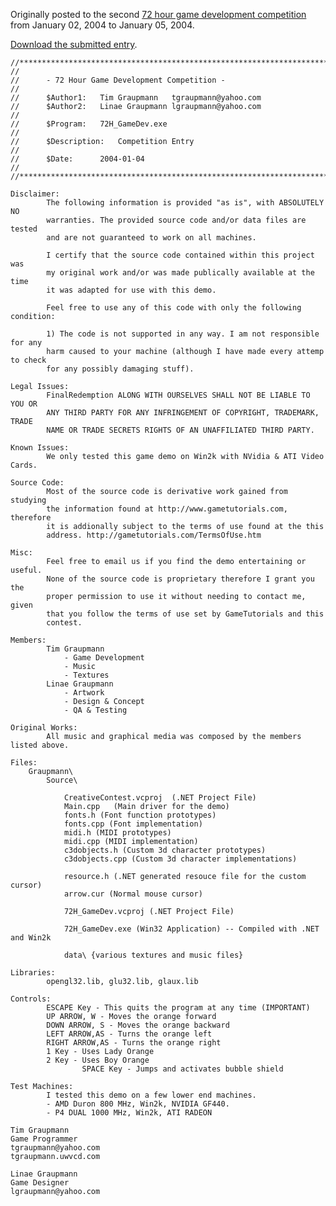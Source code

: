 Originally posted to the second [72 hour game development competition](https://github.com/featherless/72hourgdc)
from January 02, 2004 to January 05, 2004.

[Download the submitted entry](https://github.com/72hourgdc-2004-january/Graupmann/archive/submission.zip).

    //*******************************************************************************
    //                                          
    //      - 72 Hour Game Development Competition -
    //                                                                       
    //      $Author1:   Tim Graupmann   tgraupmann@yahoo.com
    //      $Author2:   Linae Graupmann lgraupmann@yahoo.com
    //                                          
    //      $Program:   72H_GameDev.exe
    //                      
    //      $Description:   Competition Entry
    //                                          
    //      $Date:      2004-01-04
    //                                          
    //*******************************************************************************

    Disclaimer:
            The following information is provided "as is", with ABSOLUTELY NO
            warranties. The provided source code and/or data files are tested
            and are not guaranteed to work on all machines.

            I certify that the source code contained within this project was
            my original work and/or was made publically available at the time
            it was adapted for use with this demo.

            Feel free to use any of this code with only the following condition:

            1) The code is not supported in any way. I am not responsible for any
            harm caused to your machine (although I have made every attemp to check
            for any possibly damaging stuff).

    Legal Issues: 
            FinalRedemption ALONG WITH OURSELVES SHALL NOT BE LIABLE TO YOU OR
            ANY THIRD PARTY FOR ANY INFRINGEMENT OF COPYRIGHT, TRADEMARK, TRADE
            NAME OR TRADE SECRETS RIGHTS OF AN UNAFFILIATED THIRD PARTY. 

    Known Issues:
            We only tested this game demo on Win2k with NVidia & ATI Video Cards.

    Source Code:
            Most of the source code is derivative work gained from studying
            the information found at http://www.gametutorials.com, therefore
            it is addionally subject to the terms of use found at the this
            address. http://gametutorials.com/TermsOfUse.htm

    Misc:
            Feel free to email us if you find the demo entertaining or useful.
            None of the source code is proprietary therefore I grant you the
            proper permission to use it without needing to contact me, given
            that you follow the terms of use set by GameTutorials and this
            contest.

    Members:
            Tim Graupmann
                - Game Development
                - Music
                - Textures
            Linae Graupmann
                - Artwork
                - Design & Concept
                - QA & Testing

    Original Works:
            All music and graphical media was composed by the members listed above.
        
    Files:
        Graupmann\
            Source\

                CreativeContest.vcproj  (.NET Project File)
                Main.cpp   (Main driver for the demo)
                fonts.h (Font function prototypes)
                fonts.cpp (Font implementation)
                midi.h (MIDI prototypes)
                midi.cpp (MIDI implementation)
                c3dobjects.h (Custom 3d character prototypes)
                c3dobjects.cpp (Custom 3d character implementations)

                resource.h (.NET generated resouce file for the custom cursor)
                arrow.cur (Normal mouse cursor)

                72H_GameDev.vcproj (.NET Project File)

                72H_GameDev.exe (Win32 Application) -- Compiled with .NET and Win2k

                data\ {various textures and music files}

    Libraries:
            opengl32.lib, glu32.lib, glaux.lib

    Controls:
            ESCAPE Key - This quits the program at any time (IMPORTANT)
            UP ARROW, W - Moves the orange forward
            DOWN ARROW, S - Moves the orange backward
            LEFT ARROW,AS - Turns the orange left
            RIGHT ARROW,AS - Turns the orange right
            1 Key - Uses Lady Orange
            2 Key - Uses Boy Orange
                    SPACE Key - Jumps and activates bubble shield

    Test Machines:
            I tested this demo on a few lower end machines.
            - AMD Duron 800 MHz, Win2k, NVIDIA GF440.
            - P4 DUAL 1000 MHz, Win2k, ATI RADEON

    Tim Graupmann
    Game Programmer
    tgraupmann@yahoo.com
    tgraupmann.uwvcd.com

    Linae Graupmann
    Game Designer
    lgraupmann@yahoo.com
